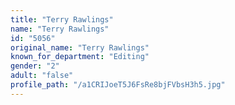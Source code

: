 ```yaml
---
title: "Terry Rawlings"
name: "Terry Rawlings"
id: "5056"
original_name: "Terry Rawlings"
known_for_department: "Editing"
gender: "2"
adult: "false"
profile_path: "/a1CRIJoeT5J6FsRe8bjFVbsH3h5.jpg"
---
```

